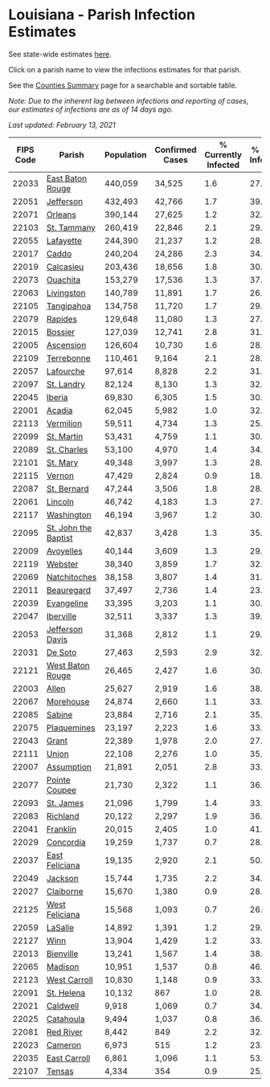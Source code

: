 # Louisiana - Parish Infection Estimates

See state-wide estimates [here](/infections/us-la).

Click on a parish name to view the infections estimates for that parish.

See the [Counties Summary](/infections/summary-counties) page for a searchable and sortable table.

*Note: Due to the inherent lag between infections and reporting of cases, our estimates of infections are as of 14 days ago.*

*Last updated: February 13, 2021*

|   FIPS Code |                                       Parish |   Population |   Confirmed Cases |   % Currently Infected |   % Total Infected |
|-------------|----------------------------------------------|--------------|-------------------|------------------------|--------------------|
|       22033 |         [East Baton Rouge](east-baton-rouge) |      440,059 |            34,525 |                    1.6 |               27.1 |
|       22051 |                       [Jefferson](jefferson) |      432,493 |            42,766 |                    1.7 |               39.1 |
|       22071 |                           [Orleans](orleans) |      390,144 |            27,625 |                    1.2 |               32.0 |
|       22103 |                   [St. Tammany](st.-tammany) |      260,419 |            22,846 |                    2.1 |               29.3 |
|       22055 |                       [Lafayette](lafayette) |      244,390 |            21,237 |                    1.2 |               28.7 |
|       22017 |                               [Caddo](caddo) |      240,204 |            24,286 |                    2.3 |               34.6 |
|       22019 |                       [Calcasieu](calcasieu) |      203,436 |            18,656 |                    1.8 |               30.2 |
|       22073 |                         [Ouachita](ouachita) |      153,279 |            17,536 |                    1.3 |               37.9 |
|       22063 |                     [Livingston](livingston) |      140,789 |            11,891 |                    1.7 |               26.7 |
|       22105 |                     [Tangipahoa](tangipahoa) |      134,758 |            11,720 |                    1.7 |               29.2 |
|       22079 |                           [Rapides](rapides) |      129,648 |            11,080 |                    1.3 |               27.9 |
|       22015 |                           [Bossier](bossier) |      127,039 |            12,741 |                    2.8 |               31.3 |
|       22005 |                       [Ascension](ascension) |      126,604 |            10,730 |                    1.6 |               28.8 |
|       22109 |                     [Terrebonne](terrebonne) |      110,461 |             9,164 |                    2.1 |               28.0 |
|       22057 |                       [Lafourche](lafourche) |       97,614 |             8,828 |                    2.2 |               31.6 |
|       22097 |                     [St. Landry](st.-landry) |       82,124 |             8,130 |                    1.3 |               32.3 |
|       22045 |                             [Iberia](iberia) |       69,830 |             6,305 |                    1.5 |               30.9 |
|       22001 |                             [Acadia](acadia) |       62,045 |             5,982 |                    1.0 |               32.7 |
|       22113 |                       [Vermilion](vermilion) |       59,511 |             4,734 |                    1.3 |               25.5 |
|       22099 |                     [St. Martin](st.-martin) |       53,431 |             4,759 |                    1.1 |               30.5 |
|       22089 |                   [St. Charles](st.-charles) |       53,100 |             4,970 |                    1.4 |               34.7 |
|       22101 |                         [St. Mary](st.-mary) |       49,348 |             3,997 |                    1.3 |               28.0 |
|       22115 |                             [Vernon](vernon) |       47,429 |             2,824 |                    0.9 |               18.7 |
|       22087 |                   [St. Bernard](st.-bernard) |       47,244 |             3,506 |                    1.8 |               28.3 |
|       22061 |                           [Lincoln](lincoln) |       46,742 |             4,183 |                    1.3 |               27.9 |
|       22117 |                     [Washington](washington) |       46,194 |             3,967 |                    1.2 |               30.0 |
|       22095 | [St. John the Baptist](st.-john-the-baptist) |       42,837 |             3,428 |                    1.3 |               35.1 |
|       22009 |                       [Avoyelles](avoyelles) |       40,144 |             3,609 |                    1.3 |               29.0 |
|       22119 |                           [Webster](webster) |       38,340 |             3,859 |                    1.7 |               32.1 |
|       22069 |                 [Natchitoches](natchitoches) |       38,158 |             3,807 |                    1.4 |               31.5 |
|       22011 |                     [Beauregard](beauregard) |       37,497 |             2,736 |                    1.4 |               23.4 |
|       22039 |                     [Evangeline](evangeline) |       33,395 |             3,203 |                    1.1 |               30.9 |
|       22047 |                       [Iberville](iberville) |       32,511 |             3,337 |                    1.3 |               39.3 |
|       22053 |           [Jefferson Davis](jefferson-davis) |       31,368 |             2,812 |                    1.1 |               29.6 |
|       22031 |                           [De Soto](de-soto) |       27,463 |             2,593 |                    2.9 |               32.7 |
|       22121 |         [West Baton Rouge](west-baton-rouge) |       26,465 |             2,427 |                    1.6 |               30.5 |
|       22003 |                               [Allen](allen) |       25,627 |             2,919 |                    1.6 |               38.8 |
|       22067 |                       [Morehouse](morehouse) |       24,874 |             2,660 |                    1.1 |               33.6 |
|       22085 |                             [Sabine](sabine) |       23,884 |             2,716 |                    2.1 |               35.2 |
|       22075 |                   [Plaquemines](plaquemines) |       23,197 |             2,223 |                    1.6 |               33.1 |
|       22043 |                               [Grant](grant) |       22,389 |             1,978 |                    2.0 |               27.1 |
|       22111 |                               [Union](union) |       22,108 |             2,276 |                    1.0 |               35.3 |
|       22007 |                     [Assumption](assumption) |       21,891 |             2,051 |                    2.8 |               33.2 |
|       22077 |               [Pointe Coupee](pointe-coupee) |       21,730 |             2,322 |                    1.1 |               36.3 |
|       22093 |                       [St. James](st.-james) |       21,096 |             1,799 |                    1.4 |               33.5 |
|       22083 |                         [Richland](richland) |       20,122 |             2,297 |                    1.9 |               36.9 |
|       22041 |                         [Franklin](franklin) |       20,015 |             2,405 |                    1.0 |               41.8 |
|       22029 |                       [Concordia](concordia) |       19,259 |             1,737 |                    0.7 |               28.5 |
|       22037 |             [East Feliciana](east-feliciana) |       19,135 |             2,920 |                    2.1 |               50.1 |
|       22049 |                           [Jackson](jackson) |       15,744 |             1,735 |                    2.2 |               34.5 |
|       22027 |                       [Claiborne](claiborne) |       15,670 |             1,380 |                    0.9 |               28.7 |
|       22125 |             [West Feliciana](west-feliciana) |       15,568 |             1,093 |                    0.7 |               26.3 |
|       22059 |                           [LaSalle](lasalle) |       14,892 |             1,391 |                    1.2 |               29.3 |
|       22127 |                                 [Winn](winn) |       13,904 |             1,429 |                    1.2 |               33.5 |
|       22013 |                       [Bienville](bienville) |       13,241 |             1,567 |                    1.4 |               38.7 |
|       22065 |                           [Madison](madison) |       10,951 |             1,537 |                    0.8 |               46.1 |
|       22123 |                 [West Carroll](west-carroll) |       10,830 |             1,148 |                    0.9 |               33.2 |
|       22091 |                     [St. Helena](st.-helena) |       10,132 |               867 |                    1.0 |               28.5 |
|       22021 |                         [Caldwell](caldwell) |        9,918 |             1,069 |                    0.7 |               34.5 |
|       22025 |                       [Catahoula](catahoula) |        9,494 |             1,037 |                    0.8 |               36.5 |
|       22081 |                       [Red River](red-river) |        8,442 |               849 |                    2.2 |               32.6 |
|       22023 |                           [Cameron](cameron) |        6,973 |               515 |                    1.2 |               23.3 |
|       22035 |                 [East Carroll](east-carroll) |        6,861 |             1,096 |                    1.1 |               53.2 |
|       22107 |                             [Tensas](tensas) |        4,334 |               354 |                    0.9 |               25.6 |